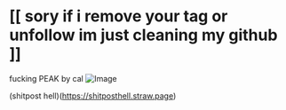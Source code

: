 # [[ sory if i remove your tag or unfollow im just cleaning my github ]]


fucking PEAK by cal ![Image](https://github.com/user-attachments/assets/81754fab-2108-4793-84bc-e2c7d1effaf6)

(shitpost hell)(https://shitposthell.straw.page)

<!--
**27-jjay/27-jjay** is a ✨ _special_ ✨ repository because its `README.md` (this file) appears on your GitHub profile.

Here are some ideas to get you started:

- 🔭 I’m currently working on ...
- 🌱 I’m currently learning ...
- 👯 I’m looking to collaborate on ...
- 🤔 I’m looking for help with ...
- 💬 Ask me about ...
- 📫 How to reach me: ...
- 😄 Pronouns: ...
- ⚡ Fun fact: ...
-->
